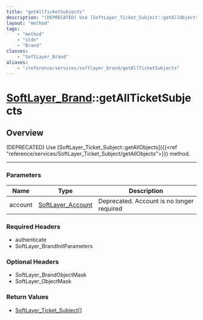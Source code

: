 ```yaml
---
title: "getAllTicketSubjects"
description: "(DEPRECATED) Use [SoftLayer_Ticket_Subject::getAllObjects]({{<ref 'reference/services/SoftLayer_Ticket_Subject/getAllObj... "
layout: "method"
tags:
    - "method"
    - "sldn"
    - "Brand"
classes:
    - "SoftLayer_Brand"
aliases:
    - "/reference/services/softlayer_brand/getAllTicketSubjects"
---
```

# [SoftLayer_Brand](/reference/services/SoftLayer_Brand)::getAllTicketSubjects




## Overview 
(DEPRECATED) Use [SoftLayer_Ticket_Subject::getAllObjects]({{<ref "reference/services/SoftLayer_Ticket_Subject/getAllObjects">}}) method. 

-----

### Parameters 
|Name | Type | Description |
| --- | --- | --- |
|account| <a href='/reference/datatypes/SoftLayer_Account'>SoftLayer_Account </a>| Deprecated. Account is no longer required|


### Required Headers
* authenticate
* SoftLayer_BrandInitParameters


### Optional Headers
* SoftLayer_BrandObjectMask
* SoftLayer_ObjectMask

### Return Values
* <a href='/reference/datatypes/SoftLayer_Ticket_Subject'>SoftLayer_Ticket_Subject[] </a>





